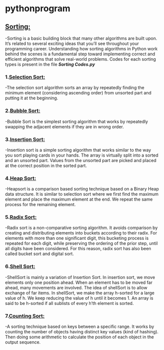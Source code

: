 # pythonprogram

## [Sorting:](https://realpython.com/sorting-algorithms-python/)
-Sorting is a basic building block that many other algorithms are built upon. It’s related to several exciting ideas that you’ll see throughout your programming career. Understanding how sorting algorithms in Python work behind the scenes is a fundamental step toward implementing correct and efficient algorithms that solve real-world problems.
Codes for each sorting types is present in the file ***Sorting Codes.py***

### 1.[Selection Sort:](https://en.wikipedia.org/wiki/Selection_sort)
-The selection sort algorithm sorts an array by repeatedly finding the minimum element (considering ascending order) from unsorted part and putting it at the beginning. 

### 2.[Bubble Sort:](https://en.wikipedia.org/wiki/Bubble_sort)
-Bubble Sort is the simplest sorting algorithm that works by repeatedly swapping the adjacent elements if they are in wrong order.

### 3.[Insertion Sort:](https://en.wikipedia.org/wiki/Insertion_sort)
-Insertion sort is a simple sorting algorithm that works similar to the way you sort playing cards in your hands. The array is virtually split into a sorted and an unsorted part. Values from the unsorted part are picked and placed at the correct position in the sorted part.

### 4.[Heap Sort:](https://en.wikipedia.org/wiki/Heapsort)
-Heapsort is a comparison based sorting technique based on a Binary Heap data structure. It is similar to selection sort where we first find the maximum element and place the maximum element at the end. We repeat the same process for the remaining element.

### 5.[Radix Sort:](https://en.wikipedia.org/wiki/Radix_sort)
-Radix sort is a non-comparative sorting algorithm. It avoids comparison by creating and distributing elements into buckets according to their radix. For elements with more than one significant digit, this bucketing process is repeated for each digit, while preserving the ordering of the prior step, until all digits have been considered. For this reason, radix sort has also been called bucket sort and digital sort.

### 6.[Shell Sort:](https://en.wikipedia.org/wiki/Shellsort)
-ShellSort is mainly a variation of Insertion Sort. In insertion sort, we move elements only one position ahead. When an element has to be moved far ahead, many movements are involved. The idea of shellSort is to allow exchange of far items. In shellSort, we make the array h-sorted for a large value of h. We keep reducing the value of h until it becomes 1. An array is said to be h-sorted if all sublists of every h’th element is sorted.

### 7.[Counting Sort:](https://en.wikipedia.org/wiki/Counting_sort)
-A sorting technique based on keys between a specific range. It works by counting the number of objects having distinct key values (kind of hashing). Then doing some arithmetic to calculate the position of each object in the output sequence.





